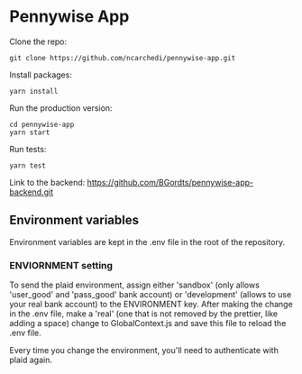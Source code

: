# Pennywise App

Clone the repo:

```
git clone https://github.com/ncarchedi/pennywise-app.git
```

Install packages:

```
yarn install
```

Run the production version:

```
cd pennywise-app
yarn start
```

Run tests:

```
yarn test
```

Link to the backend: https://github.com/BGordts/pennywise-app-backend.git

## Environment variables

Environment variables are kept in the .env file in the root of the repository.

### ENVIORNMENT setting

To send the plaid environment, assign either 'sandbox' (only allows 'user_good' and 'pass_good' bank account) or 'development' (allows to use your real bank account) to the ENVIRONMENT key. After making the change in the .env file, make a 'real' (one that is not removed by the prettier, like adding a space) change to GlobalContext.js and save this file to reload the .env file.

Every time you change the environment, you'll need to authenticate with plaid again.

